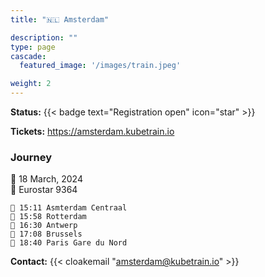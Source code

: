 ```yaml
---
title: "🇳🇱 Amsterdam"

description: ""
type: page
cascade:
  featured_image: '/images/train.jpeg'

weight: 2
---
```


**Status:** {{< badge text="Registration open" icon="star" >}}

**Tickets:** https://amsterdam.kubetrain.io

### Journey

📅 18 March, 2024  
🚂 Eurostar 9364

```
🚂 15:11 Asmterdam Centraal
🚏 15:58 Rotterdam
🚏 16:30 Antwerp
🚉 17:08 Brussels
🚉 18:40 Paris Gare du Nord
```

**Contact:** {{< cloakemail "amsterdam@kubetrain.io" >}}

<!--more-->
